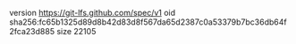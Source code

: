 version https://git-lfs.github.com/spec/v1
oid sha256:fc65b1325d89d8b42d83d8f567da65d2387c0a53379b7bc36db64f2fca23d885
size 22105

